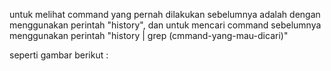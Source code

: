 untuk melihat command yang pernah dilakukan sebelumnya adalah dengan menggunakan perintah "history", dan untuk mencari command sebelumnya menggunakan perintah "history | grep (cmmand-yang-mau-dicari)"

seperti gambar berikut :

